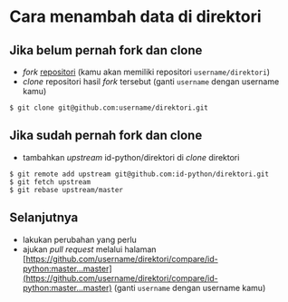 # Cara menambah data di direktori

## Jika belum pernah fork dan clone

- _fork_ [repositori](https://github.com/id-python/direktori/fork) (kamu akan memiliki repositori `username/direktori`)
- _clone_ repositori hasil _fork_ tersebut (ganti `username` dengan username kamu)

```
$ git clone git@github.com:username/direktori.git
```

## Jika sudah pernah fork dan clone

- tambahkan _upstream_ id-python/direktori di _clone_ direktori

```
$ git remote add upstream git@github.com:id-python/direktori.git
$ git fetch upstream
$ git rebase upstream/master
```

## Selanjutnya

- lakukan perubahan yang perlu
- ajukan _pull request_ melalui halaman [https://github.com/username/direktori/compare/id-python:master...master](https://github.com/username/direktori/compare/id-python:master...master) (ganti `username` dengan username kamu)
